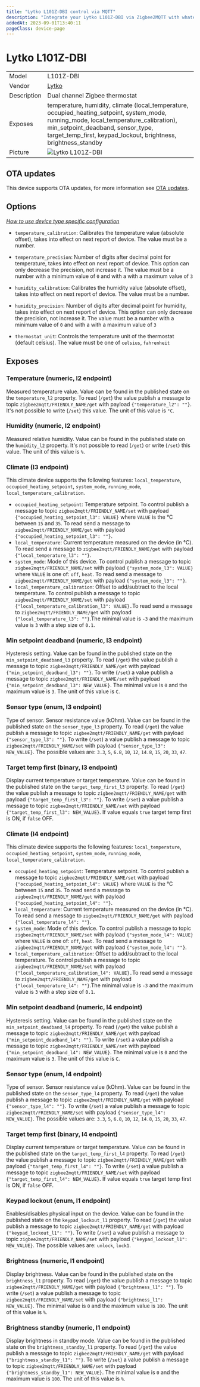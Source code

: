 ```yaml
---
title: "Lytko L101Z-DBI control via MQTT"
description: "Integrate your Lytko L101Z-DBI via Zigbee2MQTT with whatever smart home infrastructure you are using without the vendor's bridge or gateway."
addedAt: 2023-09-01T13:40:11
pageClass: device-page
---
```


<!-- !!!! -->
<!-- ATTENTION: This file is auto-generated through docgen! -->
<!-- You can only edit the "Notes"-Section between the two comment lines "Notes BEGIN" and "Notes END". -->
<!-- Do not use h1 or h2 heading within "## Notes"-Section. -->
<!-- !!!! -->

# Lytko L101Z-DBI

|     |     |
|-----|-----|
| Model | L101Z-DBI  |
| Vendor  | [Lytko](/supported-devices/#v=Lytko)  |
| Description | Dual channel Zigbee thermostat |
| Exposes | temperature, humidity, climate (local_temperature, occupied_heating_setpoint, system_mode, running_mode, local_temperature_calibration), min_setpoint_deadband, sensor_type, target_temp_first, keypad_lockout, brightness, brightness_standby |
| Picture | ![Lytko L101Z-DBI](https://www.zigbee2mqtt.io/images/devices/L101Z-DBI.png) |


<!-- Notes BEGIN: You can edit here. Add "## Notes" headline if not already present. -->


<!-- Notes END: Do not edit below this line -->


## OTA updates
This device supports OTA updates, for more information see [OTA updates](../guide/usage/ota_updates.md).


## Options
*[How to use device type specific configuration](../guide/configuration/devices-groups.md#specific-device-options)*

* `temperature_calibration`: Calibrates the temperature value (absolute offset), takes into effect on next report of device. The value must be a number.

* `temperature_precision`: Number of digits after decimal point for temperature, takes into effect on next report of device. This option can only decrease the precision, not increase it. The value must be a number with a minimum value of `0` and with a with a maximum value of `3`

* `humidity_calibration`: Calibrates the humidity value (absolute offset), takes into effect on next report of device. The value must be a number.

* `humidity_precision`: Number of digits after decimal point for humidity, takes into effect on next report of device. This option can only decrease the precision, not increase it. The value must be a number with a minimum value of `0` and with a with a maximum value of `3`

* `thermostat_unit`: Controls the temperature unit of the thermostat (default celsius). The value must be one of `celsius`, `fahrenheit`


## Exposes

### Temperature (numeric, l2 endpoint)
Measured temperature value.
Value can be found in the published state on the `temperature_l2` property.
To read (`/get`) the value publish a message to topic `zigbee2mqtt/FRIENDLY_NAME/get` with payload `{"temperature_l2": ""}`.
It's not possible to write (`/set`) this value.
The unit of this value is `°C`.

### Humidity (numeric, l2 endpoint)
Measured relative humidity.
Value can be found in the published state on the `humidity_l2` property.
It's not possible to read (`/get`) or write (`/set`) this value.
The unit of this value is `%`.

### Climate (l3 endpoint)
This climate device supports the following features: `local_temperature`, `occupied_heating_setpoint`, `system_mode`, `running_mode`, `local_temperature_calibration`.
- `occupied_heating_setpoint`: Temperature setpoint. To control publish a message to topic `zigbee2mqtt/FRIENDLY_NAME/set` with payload `{"occupied_heating_setpoint_l3": VALUE}` where `VALUE` is the °C between `15` and `35`. To read send a message to `zigbee2mqtt/FRIENDLY_NAME/get` with payload `{"occupied_heating_setpoint_l3": ""}`.
- `local_temperature`: Current temperature measured on the device (in °C). To read send a message to `zigbee2mqtt/FRIENDLY_NAME/get` with payload `{"local_temperature_l3": ""}`.
- `system_mode`: Mode of this device. To control publish a message to topic `zigbee2mqtt/FRIENDLY_NAME/set` with payload `{"system_mode_l3": VALUE}` where `VALUE` is one of: `off`, `heat`. To read send a message to `zigbee2mqtt/FRIENDLY_NAME/get` with payload `{"system_mode_l3": ""}`.
- `local_temperature_calibration`: Offset to add/subtract to the local temperature. To control publish a message to topic `zigbee2mqtt/FRIENDLY_NAME/set` with payload `{"local_temperature_calibration_l3": VALUE}.`To read send a message to `zigbee2mqtt/FRIENDLY_NAME/get` with payload `{"local_temperature_l3": ""}`.The minimal value is `-3` and the maximum value is `3` with a step size of `0.1`.

### Min setpoint deadband (numeric, l3 endpoint)
Hysteresis setting.
Value can be found in the published state on the `min_setpoint_deadband_l3` property.
To read (`/get`) the value publish a message to topic `zigbee2mqtt/FRIENDLY_NAME/get` with payload `{"min_setpoint_deadband_l3": ""}`.
To write (`/set`) a value publish a message to topic `zigbee2mqtt/FRIENDLY_NAME/set` with payload `{"min_setpoint_deadband_l3": NEW_VALUE}`.
The minimal value is `0` and the maximum value is `3`.
The unit of this value is `C`.

### Sensor type (enum, l3 endpoint)
Type of sensor. Sensor resistance value (kOhm).
Value can be found in the published state on the `sensor_type_l3` property.
To read (`/get`) the value publish a message to topic `zigbee2mqtt/FRIENDLY_NAME/get` with payload `{"sensor_type_l3": ""}`.
To write (`/set`) a value publish a message to topic `zigbee2mqtt/FRIENDLY_NAME/set` with payload `{"sensor_type_l3": NEW_VALUE}`.
The possible values are: `3.3`, `5`, `6.8`, `10`, `12`, `14.8`, `15`, `20`, `33`, `47`.

### Target temp first (binary, l3 endpoint)
Display current temperature or target temperature.
Value can be found in the published state on the `target_temp_first_l3` property.
To read (`/get`) the value publish a message to topic `zigbee2mqtt/FRIENDLY_NAME/get` with payload `{"target_temp_first_l3": ""}`.
To write (`/set`) a value publish a message to topic `zigbee2mqtt/FRIENDLY_NAME/set` with payload `{"target_temp_first_l3": NEW_VALUE}`.
If value equals `true` target temp first is ON, if `false` OFF.

### Climate (l4 endpoint)
This climate device supports the following features: `local_temperature`, `occupied_heating_setpoint`, `system_mode`, `running_mode`, `local_temperature_calibration`.
- `occupied_heating_setpoint`: Temperature setpoint. To control publish a message to topic `zigbee2mqtt/FRIENDLY_NAME/set` with payload `{"occupied_heating_setpoint_l4": VALUE}` where `VALUE` is the °C between `15` and `35`. To read send a message to `zigbee2mqtt/FRIENDLY_NAME/get` with payload `{"occupied_heating_setpoint_l4": ""}`.
- `local_temperature`: Current temperature measured on the device (in °C). To read send a message to `zigbee2mqtt/FRIENDLY_NAME/get` with payload `{"local_temperature_l4": ""}`.
- `system_mode`: Mode of this device. To control publish a message to topic `zigbee2mqtt/FRIENDLY_NAME/set` with payload `{"system_mode_l4": VALUE}` where `VALUE` is one of: `off`, `heat`. To read send a message to `zigbee2mqtt/FRIENDLY_NAME/get` with payload `{"system_mode_l4": ""}`.
- `local_temperature_calibration`: Offset to add/subtract to the local temperature. To control publish a message to topic `zigbee2mqtt/FRIENDLY_NAME/set` with payload `{"local_temperature_calibration_l4": VALUE}.`To read send a message to `zigbee2mqtt/FRIENDLY_NAME/get` with payload `{"local_temperature_l4": ""}`.The minimal value is `-3` and the maximum value is `3` with a step size of `0.1`.

### Min setpoint deadband (numeric, l4 endpoint)
Hysteresis setting.
Value can be found in the published state on the `min_setpoint_deadband_l4` property.
To read (`/get`) the value publish a message to topic `zigbee2mqtt/FRIENDLY_NAME/get` with payload `{"min_setpoint_deadband_l4": ""}`.
To write (`/set`) a value publish a message to topic `zigbee2mqtt/FRIENDLY_NAME/set` with payload `{"min_setpoint_deadband_l4": NEW_VALUE}`.
The minimal value is `0` and the maximum value is `3`.
The unit of this value is `C`.

### Sensor type (enum, l4 endpoint)
Type of sensor. Sensor resistance value (kOhm).
Value can be found in the published state on the `sensor_type_l4` property.
To read (`/get`) the value publish a message to topic `zigbee2mqtt/FRIENDLY_NAME/get` with payload `{"sensor_type_l4": ""}`.
To write (`/set`) a value publish a message to topic `zigbee2mqtt/FRIENDLY_NAME/set` with payload `{"sensor_type_l4": NEW_VALUE}`.
The possible values are: `3.3`, `5`, `6.8`, `10`, `12`, `14.8`, `15`, `20`, `33`, `47`.

### Target temp first (binary, l4 endpoint)
Display current temperature or target temperature.
Value can be found in the published state on the `target_temp_first_l4` property.
To read (`/get`) the value publish a message to topic `zigbee2mqtt/FRIENDLY_NAME/get` with payload `{"target_temp_first_l4": ""}`.
To write (`/set`) a value publish a message to topic `zigbee2mqtt/FRIENDLY_NAME/set` with payload `{"target_temp_first_l4": NEW_VALUE}`.
If value equals `true` target temp first is ON, if `false` OFF.

### Keypad lockout (enum, l1 endpoint)
Enables/disables physical input on the device.
Value can be found in the published state on the `keypad_lockout_l1` property.
To read (`/get`) the value publish a message to topic `zigbee2mqtt/FRIENDLY_NAME/get` with payload `{"keypad_lockout_l1": ""}`.
To write (`/set`) a value publish a message to topic `zigbee2mqtt/FRIENDLY_NAME/set` with payload `{"keypad_lockout_l1": NEW_VALUE}`.
The possible values are: `unlock`, `lock1`.

### Brightness (numeric, l1 endpoint)
Display brightness.
Value can be found in the published state on the `brightness_l1` property.
To read (`/get`) the value publish a message to topic `zigbee2mqtt/FRIENDLY_NAME/get` with payload `{"brightness_l1": ""}`.
To write (`/set`) a value publish a message to topic `zigbee2mqtt/FRIENDLY_NAME/set` with payload `{"brightness_l1": NEW_VALUE}`.
The minimal value is `0` and the maximum value is `100`.
The unit of this value is `%`.

### Brightness standby (numeric, l1 endpoint)
Display brightness in standby mode.
Value can be found in the published state on the `brightness_standby_l1` property.
To read (`/get`) the value publish a message to topic `zigbee2mqtt/FRIENDLY_NAME/get` with payload `{"brightness_standby_l1": ""}`.
To write (`/set`) a value publish a message to topic `zigbee2mqtt/FRIENDLY_NAME/set` with payload `{"brightness_standby_l1": NEW_VALUE}`.
The minimal value is `0` and the maximum value is `100`.
The unit of this value is `%`.

